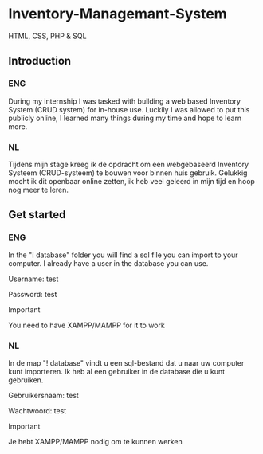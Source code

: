 # Inventory-Managemant-System
HTML, CSS, PHP & SQL

## Introduction
### ENG
During my internship I was tasked with building a web based Inventory System (CRUD system) for in-house use. 
Luckily I was allowed to put this publicly online, I learned many things during my time and hope to learn more.

### NL
Tijdens mijn stage kreeg ik de opdracht om een ​​webgebaseerd Inventory Systeem (CRUD-systeem) te bouwen voor binnen huis gebruik. 
Gelukkig mocht ik dit openbaar online zetten, ik heb veel geleerd in mijn tijd en hoop nog meer te leren.

## Get started
### ENG
In the "! database" folder you will find a sql file you can import to your computer.
I already have a user in the database you can use.

Username: test

Password: test

>[!IMPORTANT]
> You need to have XAMPP/MAMPP for it to work

### NL
In de map "! database" vindt u een sql-bestand dat u naar uw computer kunt importeren.
Ik heb al een gebruiker in de database die u kunt gebruiken.

Gebruikersnaam: test

Wachtwoord: test

>[!IMPORTANT]
> Je hebt XAMPP/MAMPP nodig om te kunnen werken

